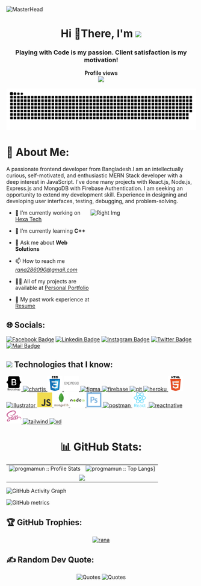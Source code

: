 ![MasterHead](https://i.ibb.co/stbWJST/final-banner.jpg)
<h1 align="center">Hi 👋There, I'm <img src="https://img.shields.io/badge/Developer-Md Rana%20Hossain-blue" height="30"/></h1>
<h3 align="center">Playing with Code is my passion. Client satisfaction is my motivation!</h3>

<p align="center"> 
  <b>Profile views</b><br>
  <img src="https://profile-counter.glitch.me/rana135/count.svg" />
</p>

<div align="center">
  <img src="https://github.com/1999AZZAR/1999AZZAR/blob/main/resources/img/grid-snake.svg"
       alt="snake" />
</div>

# 💫 About Me:
<p align="start">A passionate frontend developer from Bangladesh.I am an intellectually curious, self-motivated, and enthusiastic MERN Stack developer with a deep interest in JavaScript. I've done many projects with React.js, Node.js, Express.js and MongoDB with Firebase Authentication. I am seeking an opportunity to extend my development skill. Experience in designing and developing user interfaces, testing, debugging, and problem-solving.</p>
<img align="right" height="240px" width="280px" src="https://i.ibb.co/TbVtR0M/front-end-development.gif" alt="Right Img" />


- 🔭 I’m currently working on [Hexa Tech](https://hexa-tech.web.app/)

- 🌱 I’m currently learning **C++**

- 💬 Ask me about **Web Solutions**

- 📫 How to reach me *rana286090@gmail.com*

- 👨‍💻 All of my projects are available at [Personal Portfolio](https://portfolio-ba32a.web.app/)

- 📄 My past work experience at [Resume](https://drive.google.com/file/d/1790olOGfoIM7U-3vXEDmkKU7g7_PRDQk/view?usp=sharing)

## 🌐 Socials:

[![Facebook Badge](https://img.shields.io/badge/Facebook-1877F2?style=for-the-badge&logo=facebook&logoColor=white)](https://www.facebook.com/profile.php?id=100015328684042) [![Linkedin Badge](https://img.shields.io/badge/LinkedIn-0077B5?style=for-the-badge&logo=linkedin&logoColor=white)](https://www.linkedin.com/in/md-rana-hossain-487a09228/) [![Instagram Badge](https://img.shields.io/badge/Instagram-E4405F?style=for-the-badge&logo=instagram&logoColor=white)](https://www.instagram.com/rana_hossain1/) [![Twitter Badge](https://img.shields.io/badge/Twitter-1DA1F2?style=for-the-badge&logo=twitter&logoColor=white)](https://twitter.com/MdRanaH69721915) [![Mail Badge](https://img.shields.io/badge/Gmail-D14836?style=for-the-badge&logo=gmail&logoColor=white)](mailto:rana286090@gmail.com)

<h2><img src = "https://media2.giphy.com/media/QssGEmpkyEOhBCb7e1/giphy.gif?cid=ecf05e47a0n3gi1bfqntqmob8g9aid1oyj2wr3ds3mg700bl&rid=giphy.gif" width='50'/>&nbsp;Technologies that I know:</h2>
<p align="left"> <a href="https://getbootstrap.com" target="_blank" rel="noreferrer"> <img src="https://raw.githubusercontent.com/devicons/devicon/master/icons/bootstrap/bootstrap-plain-wordmark.svg" alt="bootstrap" width="40" height="40"/> </a> <a href="https://www.chartjs.org" target="_blank" rel="noreferrer"> <img src="https://www.chartjs.org/media/logo-title.svg" alt="chartjs" width="40" height="40"/> </a> <a href="https://www.w3schools.com/css/" target="_blank" rel="noreferrer"> <img src="https://raw.githubusercontent.com/devicons/devicon/master/icons/css3/css3-original-wordmark.svg" alt="css3" width="40" height="40"/> </a> <a href="https://expressjs.com" target="_blank" rel="noreferrer"> <img src="https://raw.githubusercontent.com/devicons/devicon/master/icons/express/express-original-wordmark.svg" alt="express" width="40" height="40"/> </a> <a href="https://www.figma.com/" target="_blank" rel="noreferrer"> <img src="https://www.vectorlogo.zone/logos/figma/figma-icon.svg" alt="figma" width="40" height="40"/> </a> <a href="https://firebase.google.com/" target="_blank" rel="noreferrer"> <img src="https://www.vectorlogo.zone/logos/firebase/firebase-icon.svg" alt="firebase" width="40" height="40"/> </a> <a href="https://git-scm.com/" target="_blank" rel="noreferrer"> <img src="https://www.vectorlogo.zone/logos/git-scm/git-scm-icon.svg" alt="git" width="40" height="40"/> </a> <a href="https://heroku.com" target="_blank" rel="noreferrer"> <img src="https://www.vectorlogo.zone/logos/heroku/heroku-icon.svg" alt="heroku" width="40" height="40"/> </a> <a href="https://www.w3.org/html/" target="_blank" rel="noreferrer"> <img src="https://raw.githubusercontent.com/devicons/devicon/master/icons/html5/html5-original-wordmark.svg" alt="html5" width="40" height="40"/> </a> <a href="https://www.adobe.com/in/products/illustrator.html" target="_blank" rel="noreferrer"> <img src="https://www.vectorlogo.zone/logos/adobe_illustrator/adobe_illustrator-icon.svg" alt="illustrator" width="40" height="40"/> </a> <a href="https://developer.mozilla.org/en-US/docs/Web/JavaScript" target="_blank" rel="noreferrer"> <img src="https://raw.githubusercontent.com/devicons/devicon/master/icons/javascript/javascript-original.svg" alt="javascript" width="40" height="40"/> </a> <a href="https://www.mongodb.com/" target="_blank" rel="noreferrer"> <img src="https://raw.githubusercontent.com/devicons/devicon/master/icons/mongodb/mongodb-original-wordmark.svg" alt="mongodb" width="40" height="40"/> </a> <a href="https://nodejs.org" target="_blank" rel="noreferrer"> <img src="https://raw.githubusercontent.com/devicons/devicon/master/icons/nodejs/nodejs-original-wordmark.svg" alt="nodejs" width="40" height="40"/> </a> <a href="https://www.photoshop.com/en" target="_blank" rel="noreferrer"> <img src="https://raw.githubusercontent.com/devicons/devicon/master/icons/photoshop/photoshop-line.svg" alt="photoshop" width="40" height="40"/> </a> <a href="https://postman.com" target="_blank" rel="noreferrer"> <img src="https://www.vectorlogo.zone/logos/getpostman/getpostman-icon.svg" alt="postman" width="40" height="40"/> </a> <a href="https://reactjs.org/" target="_blank" rel="noreferrer"> <img src="https://raw.githubusercontent.com/devicons/devicon/master/icons/react/react-original-wordmark.svg" alt="react" width="40" height="40"/> </a> <a href="https://reactnative.dev/" target="_blank" rel="noreferrer"> <img src="https://reactnative.dev/img/header_logo.svg" alt="reactnative" width="40" height="40"/> </a> <a href="https://sass-lang.com" target="_blank" rel="noreferrer"> <img src="https://raw.githubusercontent.com/devicons/devicon/master/icons/sass/sass-original.svg" alt="sass" width="40" height="40"/> </a> <a href="https://tailwindcss.com/" target="_blank" rel="noreferrer"> <img src="https://www.vectorlogo.zone/logos/tailwindcss/tailwindcss-icon.svg" alt="tailwind" width="40" height="40"/> </a> <a href="https://www.adobe.com/products/xd.html" target="_blank" rel="noreferrer"> <img src="https://cdn.worldvectorlogo.com/logos/adobe-xd.svg" alt="xd" width="40" height="40"/> </a> </


<p align="center">
   <table>
   <h1 align="center">📊 GitHub Stats:</h1>
       <tr>
       <td><img alt="progmamun :: Profile Stats" src="https://github-readme-stats.vercel.app/api?username=rana135&theme=blue-green&amp;show_icons=true&amp;count_private=true&amp;hide_border=true" /></td>
       <td><img alt="progmamun :: Top Langs]" src="https://github-readme-stats.vercel.app/api/top-langs/?username=rana135&langs_count=14&theme=blue-green&layout=compact&hide=html"> </td>
     </tr>
     <tr>
        <td colspan="2" align="center"><img  align="center" src="https://github-readme-streak-stats.herokuapp.com?user=rana135&theme=blue-green&hide_border=true"></td>
     </tr>
   </table>
</p> 


![GitHub Activity Graph](https://activity-graph.herokuapp.com/graph?username=rana135)  

![GitHub metrics](https://metrics.lecoq.io/rana135)  

## 🏆 GitHub Trophies:
<p align="center"> <a href="https://github.com/rana135/github-profile-trophy"><img src="https://github-profile-trophy.vercel.app/?username=rana135&row=1&column=6&theme=onedark" alt="rana" /></a> </p>

## ✍️ Random Dev Quote:
<div align="center">
  <img src="https://i.ibb.co/g4yLng1/coding5.png"
       alt="Quotes" width='250' height='100'/>
  <img src="https://i.ibb.co/BThGp9G/albert.png"
       alt="Quotes" width='250' height='100'/>
</div>
